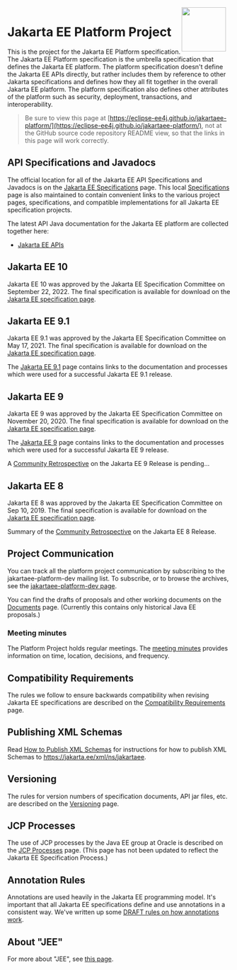 <img src="assets/images/jakarta_ee_logo_schooner_color_stacked_default.png" width="100" style="float: right; margin-right: 10px;"/>

# Jakarta EE Platform Project

This is the project for the Jakarta EE Platform specification.  The Jakarta
EE Platform specification is the umbrella specification that defines
the Jakarta EE platform.  The platform specification doesn't define the
Jakarta EE APIs directly, but rather includes them by reference to other
Jakarta specifications and defines how they all fit together in the
overall Jakarta EE platform.  The platform specification also defines
other attributes of the platform such as security, deployment,
transactions, and interoperability.

> Be sure to view this page at
[https://eclipse-ee4j.github.io/jakartaee-platform/](https://eclipse-ee4j.github.io/jakartaee-platform/),
not at the GitHub source code repository README view, so that the links in
this page will work correctly.

## API Specifications and Javadocs

The official location for all of the Jakarta EE API Specifications and Javadocs is on the [Jakarta EE Specifications](https://jakarta.ee/specifications/) page.
This local [Specifications](Specifications) page is also maintained to contain convenient links to the various project
pages, specifications, and compatible implementations for all Jakarta EE specification projects.

The latest API Java documentation for the Jakarta EE platform are collected together here:

* [Jakarta EE APIs](https://jakarta.ee/specifications/platform/10/apidocs/)

## Jakarta EE 10

Jakarta EE 10 was approved by the Jakarta EE Specification Committee
on September 22, 2022.
The final specification is available for download on the
[Jakarta EE specification page](https://jakarta.ee/specifications/platform/10/).

## Jakarta EE 9.1

Jakarta EE 9.1 was approved by the Jakarta EE Specification Committee
on May 17, 2021.
The final specification is available for download on the
[Jakarta EE specification page](https://jakarta.ee/specifications/platform/9.1/).

The [Jakarta EE 9.1](jakartaee9/JakartaEE9.1) page contains links to the documentation and processes which were used for a successful Jakarta EE 9.1 release.

## Jakarta EE 9

Jakarta EE 9 was approved by the Jakarta EE Specification Committee
on November 20, 2020.
The final specification is available for download on the
[Jakarta EE specification page](https://jakarta.ee/specifications/platform/9/).

The [Jakarta EE 9](jakartaee9/JakartaEE9) page contains links to the documentation and processes which were used for a successful Jakarta EE 9 release.

A [Community Retrospective]() on the Jakarta EE 9 Release is pending...

## Jakarta EE 8

Jakarta EE 8 was approved by the Jakarta EE Specification Committee
on Sep 10, 2019.
The final specification is available for download on the
[Jakarta EE specification page](https://jakarta.ee/specifications/platform/8/).

Summary of the [Community Retrospective](jakartaee8/Summary_of_Community_Retrospective_on_Jakarta_EE_8_Release.pdf) on the Jakarta EE 8 Release.

## Project Communication

You can track all the platform project communication by
subscribing to the jakartaee-platform-dev mailing list.
To subscribe, or to browse the archives, see the
[jakartaee-platform-dev page](https://accounts.eclipse.org/mailing-list/jakartaee-platform-dev).

You can find the drafts of proposals and other working
documents on the [Documents](Documents) page.
(Currently this contains only historical Java EE proposals.)

### Meeting minutes

The Platform Project holds regular meetings.  The [meeting minutes](minutes/minutes.html) provides information on time, location, decisions, and frequency.

## Compatibility Requirements

The rules we follow to ensure backwards compatibility when revising
Jakarta EE specifications are described on the
[Compatibility Requirements](CompatibilityRequirements) page.

## Publishing XML Schemas

Read [How to Publish XML Schemas](publish-xml-schemas) for instructions for how to publish XML Schemas to https://jakarta.ee/xml/ns/jakartaee.

## Versioning

The rules for version numbers of specification documents, API jar files,
etc. are described on the [Versioning](Versioning) page.

## JCP Processes

The use of JCP processes by the Java EE group at Oracle is described on the
[JCP Processes](JCPProcesses) page.
(This page has not been updated to reflect the Jakarta EE Specification Process.)

## Annotation Rules

Annotations are used heavily in the Jakarta EE programming model.
It's important that all Jakarta EE specifications define and use
annotations in a consistent way.
We've written up some [DRAFT rules on how annotations work](AnnotationRules).

## About "JEE"

For more about "JEE", see [this page](JEE).
